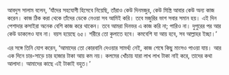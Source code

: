 আবদুস সালাম বলেন, ‘যাঁদের সহযোগী হিসেবে নিয়েছি, তাঁরাও কেউ দিনমজুর, কেউ মিস্ত্রি আবার কেউ অন্য কাজ করেন। কাজ ঠিক করা থেকে তাঁদের ডেকে নেওয়া সব আমিই করি। তবে মজুরির ভাগ সবার সমান হয়। এই দিন পেশাদার কসাইরা অনেক বেশি কাজ করে থাকেন। তবে আমরা দিনভর এ কাজ করি না; পারিও না। দুপুরের পর আর কেউ ডাকলেও যাব না। বয়স হয়েছে ৬৫। শরীরে তো কুলাতে হবে। কমবেশি যা আয় হবে, সব আল্লাহর ইচ্ছা।’

এর সঙ্গে তিনি যোগ করেন, ‘আমাদের তো কোরবানি দেওয়ার সামর্থ্য নেই, কাজ শেষে কিছু মাংসও পাওয়া যায়। আর এক দিনে চার-সাড়ে চার হাজার টাকা আয় কম নয়। কলমের খোঁচায় যারা লাখ লাখ টাকা নাই করে, তাদের কথা আলাদা। আমাদের কাছে এই টাকাই বহুত।’
